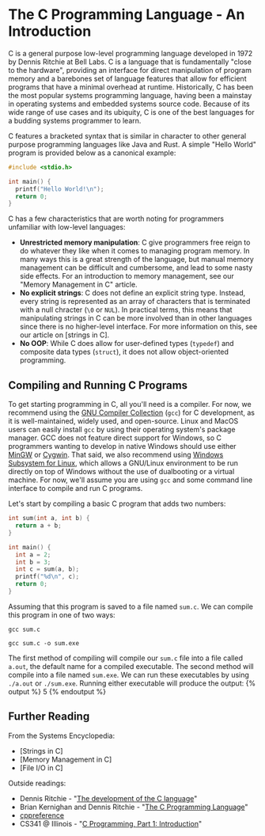 <link rel="stylesheet" href="https://cdnjs.cloudflare.com/ajax/libs/prism-themes/1.9.0/prism-a11y-dark.min.css" integrity="sha512-bd1K4DEquIavX49RSZHIE0Ye6RFOVlGLhtGow9KDbLYqOd/ufhshkP0GoJoVR1jqj7FmOffvVIKuq1tcXlN9ZA==" crossorigin="anonymous" referrerpolicy="no-referrer" />

# The C Programming Language - An Introduction

C is a general purpose low-level programming language developed in 1972 by Dennis Ritchie at Bell Labs. C is a language that is fundamentally "close to the hardware", providing an interface for direct manipulation of program memory and a barebones set of language features that allow for efficient programs that have a minimal overhead at runtime. Historically, C has been the most popular systems programming language, having been a mainstay in operating systems and embedded systems source code. Because of its wide range of use cases and its ubiquity, C is one of the best languages for a budding systems programmer to learn.

C features a bracketed syntax that is similar in character to other general purpose programming languages like Java and Rust. A simple "Hello World" program is provided below as a canonical example:

```c
#include <stdio.h>

int main() {
  printf("Hello World!\n");
  return 0;
}
```

C has a few characteristics that are worth noting for programmers unfamiliar with low-level languages:

- **Unrestricted memory manipulation**: C give programmers free reign to do whatever they like when it comes to managing program memory. In many ways this is a great strength of the language, but manual memory management can be difficult and cumbersome, and lead to some nasty side effects. For an introduction to memory management, see our "Memory Management in C" article.
- **No explicit strings**: C does not define an explicit string type. Instead, every string is represented as an array of characters that is terminated with a null chracter (`\0` or `NUL`). In practical terms, this means that manipulating strings in C can be more involved than in other languages since there is no higher-level interface. For more information on this, see our article on [strings in C].
- **No OOP**: While C does allow for user-defined types (`typedef`) and composite data types (`struct`), it does not allow object-oriented programming.

## Compiling and Running C Programs

To get starting programming in C, all you'll need is a compiler. For now, we recommend using the [GNU Compiler Collection](https://gcc.gnu.org/) (`gcc`) for C development, as it is well-maintained, widely used, and open-source. Linux and MacOS users can easily install `gcc` by using their operating system's package manager. GCC does not feature direct support for Windows, so C programmers wanting to develop in native Windows should use either [MinGW](https://osdn.net/projects/mingw/) or [Cygwin](https://sourceware.org/cygwin/). That said, we also recommend using [Windows Subsystem for Linux](https://docs.microsoft.com/en-us/windows/wsl/about), which allows a GNU/Linux environment to be run directly on top of Windows without the use of dualbooting or a virtual machine. For now, we'll assume you are using `gcc` and some command line interface to compile and run C programs.

Let's start by compiling a basic C program that adds two numbers:

```c
int sum(int a, int b) {
  return a + b;
}

int main() {
  int a = 2;
  int b = 3;
  int c = sum(a, b);
  printf("%d\n", c);
  return 0;
}
```

Assuming that this program is saved to a file named `sum.c`. We can compile this program in one of two ways:

`gcc sum.c`

`gcc sum.c -o sum.exe`

The first method of compiling will compile our `sum.c` file into a file called `a.out`, the default name for a compiled executable. The second method will compile into a file named `sum.exe`. We can run these executables by using `./a.out` or `./sum.exe`. Running either executable will produce the output:
{% output %}
5
{% endoutput %}

## Further Reading

From the Systems Encyclopedia:

- [Strings in C]
- [Memory Management in C]
- [File I/O in C]

Outside readings:

- Dennis Ritchie - "[The development of the C language](https://dl.acm.org/doi/10.1145/155360.155580)"
- Brian Kernighan and Dennis Ritchie - "[The C Programming Language](https://books.google.com/books?id=161QAAAAMAAJ)"
- [cppreference](https://en.cppreference.com/w/c)
- CS341 @ Illinois - "[C Programming, Part 1: Introduction](https://github.com/angrave/SystemProgramming/wiki/C-Programming%2C-Part-1%3A-Introduction)"
